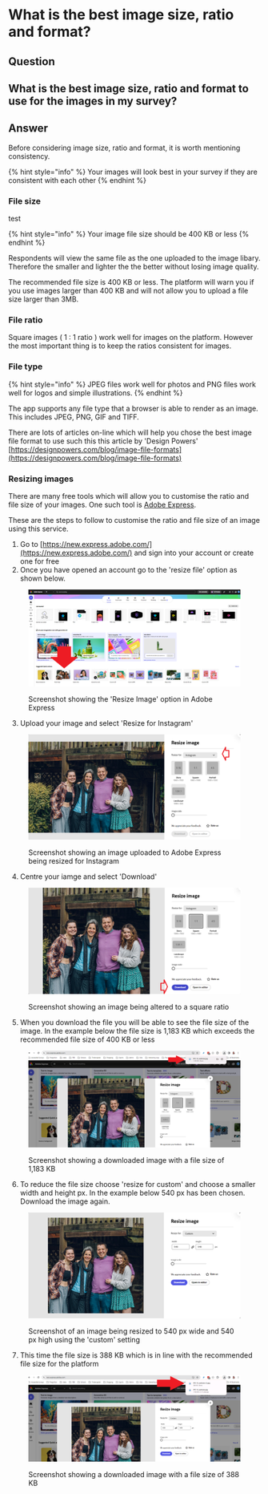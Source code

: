# What is the best image size, ratio and format?

## Question

## What is the best image size, ratio and format to use for the images in my survey?

## Answer

Before considering image size, ratio and format, it is worth mentioning consistency.&#x20;

{% hint style="info" %}
Your images will look best in your survey if they are consistent with each other
{% endhint %}

### File size

test

{% hint style="info" %}
Your image file size should be 400 KB or less
{% endhint %}

Respondents will view the same file as the one uploaded to the image libary.   Therefore the smaller and lighter the the better without losing image quality.

The recommended file size is 400 KB or less.  The platform will warn you if you use images larger than 400 KB and will not allow you to upload a file size larger than 3MB. &#x20;

### File ratio

Square images ( 1 : 1 ratio ) work well for images on the platform.  However the most important thing is to keep the ratios consistent for images.

### File type

{% hint style="info" %}
JPEG files work well for photos and PNG files work well for logos and simple illustrations.
{% endhint %}

The app supports any file type that a browser is able to render as an image.  This includes JPEG, PNG, GIF and TIFF. &#x20;

There are lots of articles on-line which will help you chose the best image file format to use such this this article by 'Design Powers' [https://designpowers.com/blog/image-file-formats](https://designpowers.com/blog/image-file-formats)

### Resizing images

There are many free tools which will allow you to customise the ratio and file size of your images.  One such tool is [Adobe Express](https://new.express.adobe.com/). &#x20;

These are the steps to follow to customise the ratio and file size of an image using this service.

1. Go to [https://new.express.adobe.com/](https://new.express.adobe.com/) and sign into your account or create one for free
2. Once you have opened an account go to the 'resize file' option as shown below.

<figure><img src="../.gitbook/assets/image (3) (1) (1).png" alt=""><figcaption><p>Screenshot showing the 'Resize Image' option in Adobe Express</p></figcaption></figure>

3. Upload your image and select 'Resize for Instagram'

<figure><img src="../.gitbook/assets/image (1) (1) (1) (1) (1) (1) (1).png" alt=""><figcaption><p>Screenshot showing an image uploaded to Adobe Express being resized for Instagram</p></figcaption></figure>

4. Centre your iamge and select 'Download'

<figure><img src="../.gitbook/assets/image (2) (1) (1) (1) (1).png" alt=""><figcaption><p>Screenshot showing an image being altered to a square ratio</p></figcaption></figure>

5. When you download the file you will be able to see the file size of the image.  In the example below the file size is 1,183 KB which exceeds the recommended file size of 400 KB or less

<figure><img src="../.gitbook/assets/image (3) (1) (1) (1).png" alt=""><figcaption><p>Screenshot showing a downloaded image with a file size of 1,183 KB</p></figcaption></figure>

6. To reduce the file size choose 'resize for custom' and choose a smaller width and height px.  In the example below 540 px has been chosen.  Download the image again.

<figure><img src="../.gitbook/assets/image (4) (1).png" alt=""><figcaption><p>Screenshot of an image being resized to 540 px wide and 540 px high using the 'custom' setting</p></figcaption></figure>

7. &#x20;This time the file size is 388 KB which is in line with the recommended file size for the platform

<figure><img src="../.gitbook/assets/image (5).png" alt=""><figcaption><p>Screenshot showing a downloaded image with a file size of 388 KB</p></figcaption></figure>

